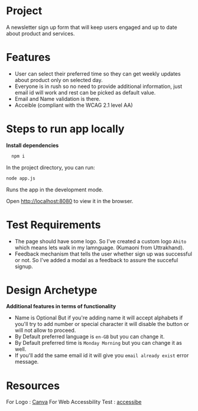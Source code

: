 # Project

A newsletter sign up form that will keep users engaged and up to date about product and services.

# Features

- User can select their preferred time so they can get weekly updates about product only on selected day.
- Everyone is in rush so no need to provide additional information, just email id will work and rest can be picked as default value.
- Email and Name validation is there.
- Acceible (compliant with the WCAG 2.1 level AA)

# Steps to run app locally

**Install dependencies**

```bash
  npm i
```

In the project directory, you can run:

```bash
node app.js
```

Runs the app in the development mode.

Open [http://localhost:8080](http://localhost:8080) to view it in the browser.

# Test Requirements

- The page should have some logo. So I've created a custom logo `Ahito` which means lets walk in my lamnguage. (Kumaoni from Uttrakhand).
- Feedback mechanism that tells the user whether sign up was successful or not. So I've added a modal as a feedback to assure the succeful signup.

# Design Archetype

**Additional features in terms of functionality**

- Name is Optional But if you're adding name it will accept alphabets if you'll try to add number or special character it will disable the button or will not allow to proceed.
- By Default preferred language is `en-GB` but you can change it.
- By Default preferred time is `Monday Morning` but you can change it as well.
- If you'll add the same email id it will give you `email already exist` error message.

# Resources

For Logo : [Canva](https://www.canva.com/)
For Web Accessbility Test : [accessibe](https://accessibe.com/)
